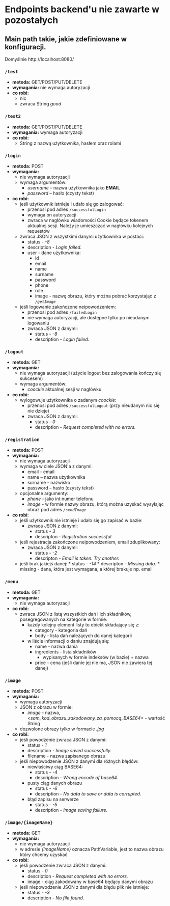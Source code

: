 # Endpoints backend'u nie zawarte w pozostałych
## Main path takie, jakie zdefiniowane w konfiguracji.
Domyślnie http://localhost:8080/
### ```/test``` 
* **metoda:** GET/POST/PUT/DELETE
* **wymagania:** nie wymaga autoryzacji
* **co robi:** 
  * nic 
  * zwraca String *good*
  
### ```/test2``` 
* **metoda:** GET/POST/PUT/DELETE
* **wymagania:** wymaga autoryzacji
* **co robi:** 
  * String z nazwą użytkownika, hasłem oraz rolami

### ```/login``` 

* **metoda:** POST
* **wymagania:** 
  * nie wymaga autoryzacji
  * wymaga argumentów:
    * *username* – nazwa użytkownika jako **EMAIL**
    * *password* – hasło (czysty tekst)
* **co robi:**
  * jeśli użytkownik istnieje i udało się go zalogować:
    * przenosi pod adres ```/successfulLogin```
    * wymaga on autoryzacji
    * zwraca w nagłówku wiadomości Cookie będące tokenem aktualnej sesji. Należy je umieszczać w nagłówku kolejnych requestów
  * zwraca JSON z wszystkimi danymi użytkownika w postaci:
    * status - *-8*
    * description - *Login failed.*
    * user - dane użytkownika:
        * id
        * email
        * name
        * surname
        * password
        * phone
        * role
        * image - nazwę obrazu, który można pobrać korzystając z *```/getImage```*
  * jeśli logowanie zakończone neipowodzeniem:
    * przenosi pod adres ```/failedLogin```
    * nie wymaga autoryzacji, ale dostępne tylko po nieudanym logowaniu
    * zwraca JSON z danymi:
        * status - *-8*
        * description - *Login failed.*

### ```/logout```

* **metoda:** GET
* **wymagania:** 
  * nie wymaga autoryzacji (użycie logout bez zalogowania kończy się sukcesem)
  * wymaga argumentów:
    * *coockie* aktualnej sesji w nagłówku
* **co robi:**
  * wylogowuje użytkownika o zadanym *coockie*:
    * przenosi pod adres ```/successfulLogout``` (przy nieudanym nic się nie dzieje)
    * zwraca JSON z danymi:
        * status - *0*
        * description - *Request completed with no errors.*

### ```/registration```

* **metoda:** POST
* **wymagania:** 
  * nie wymaga autoryzacji
  * wymaga w ciele JSON'a z danymi:
    * email - email
    * name – nazwa użytkownika
    * surname - nazwisko
    * password – hasło (czysty tekst)
  * opcjonalne argumenty:
    * *phone* - jako int numer telefonu
    * *image* - w formie nazwy obrazu, którą można uzyskać wysyłając obraz pod adres *```/sendImage```*
* **co robi:**
  * jeśli użytkownik nie istnieje i udało się go zapisać w bazie:
    * zwraca JSON z danymi:
        * status - *3*
        * descripton - *Registration successful*
  * jeśli rejestracja zakończone neipowodzeniem, email zduplikowany:
    * zwraca JSON z danymi:
        * status - *-2*
        * descripton - *Email is taken. Try another.*
  * jeśli brak jakiejś danej:
        * status - *-14*
        * descripton - *Missing data.*
        * missing - dana, która jest wymagana, a której brakuje np. email

### ```/menu```

* **metoda:** GET
* **wymagania:** 
  * nie wymaga autoryzacji
* **co robi:**
  * zwraca JSON z listą wszystkich dań i ich składników, posegregowanych na kategorie w formie:
    * każdy kolejny element listy to obiekt składający się z:
        * category - kategoria dań
        * body - lista dań należących do danej kategorii
    * w liście informacji o daniu znajdują się:
        * name - nazwa dania
        * ingredients - lista składników
            * wypisanych w formie indeksów (w bazie) + nazwa
        * price - cena (jeśli danie jej nie ma, JSON nie zawiera tej danej)

### ```/image```

* **metoda:** POST
* **wymagania:** 
  * wymaga autoryzacji
  * JSON z obrazu w formie:
    * *image* - nazwa, *<sam_kod_obrazu_zakodowany_za_pomocą_BASE64>* - wartość String
  * dozwolone obrazy tylko w formacie *.jpg*
* **co robi:**
  * jeśli powodzenie zwraca JSON z danymi:
    * status - *1*
    * description - *Image saved successfully.*
    * filename - nazwa zapisanego obrazu
  * jeśli niepowodzenie JSON z danymi dla różnych błędów:
    * niewłaściwy ciąg BASE64:
        * status - *-4*
        * description - *Wrong encode of base64.*
    * pusty ciąg danych obrazu
        * status - *-6*
        * description - *No data to save or data is corrupted.*
    * błąd zapisu na serwerze
        * status - *-5*
        * description - *Image saving failure.*
        
### ```/image/{imageName}```

* **metoda:** GET
* **wymagania:** 
  * nie wymaga autoryzacji
  * w adresie *{imageName}* oznacza PathVariable, jest to nazwa obrazu który chcemy uzyskać
* **co robi:**
  * jeśli powodzenie zwraca JSON z danymi:
    * status - *0*
    * description - *Request completed with no errors.*
    * image - ciąg zakodowany w base64 będący danymi obrazu
  * jeśli niepowodzenie JSON z danymi dla błędu plik nie istnieje:
    * status - *-3*
    * description - *No file found.*
        
        
        
        
        
        
        
        
        
        

